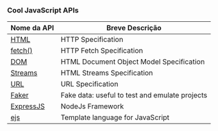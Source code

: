 <h3> Cool JavaScript APIs </h3>

| Nome da API                                       | Breve Descrição                                |
| ------------------------------------------------- | ---------------------------------------------- |
| [HTML](https://html.spec.whatwg.org/multipage/)   | HTTP Specification                             |
| [fetch()](https://fetch.spec.whatwg.org/)         | HTTP Fetch Specification                       |
| [DOM](https://dom.spec.whatwg.org/)               | HTML Document Object Model Specification       |
| [Streams](https://streams.spec.whatwg.org/)       | HTML Streams Specification                     |
| [URL](https://url.spec.whatwg.org/)               | URL Specification                              |
| [Faker](https://fakerjs.dev/)                     | Fake data: useful to test and emulate projects |
| [ExpressJS](https://expressjs.com/en/5x/api.html) | NodeJs Framework                               |
| [ejs](https://ejs.co/)                            | Template language for JavaScript               |
